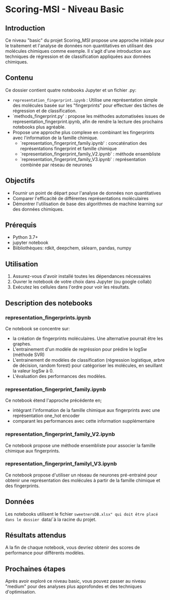 # Scoring-MSI - Niveau Basic

## Introduction
Ce niveau "basic" du projet Scoring_MSI propose une approche initiale pour le traitement et l'analyse de données non quantitatives en utilisant des molécules chimiques comme exemple.
Il s'agit d'une introduction aux techniques de régression et de classification appliquées aux données chimiques.


## Contenu
Ce dossier contient quatre notebooks Jupyter et un fichier .py:
- `representation_fingerprint.ipynb` : Utilise une représentation simple des molécules basée sur les "fingerprints" pour effectuer des tâches de régression et de classification.
- `methods_fingerprint.py' : propose les méthodes automatisées issues de representation_fingerprint.ipynb, afin de rendre la lecture des prochains notebooks plus agréable.
- Propose une approche plus complexe en combinant les fingerprints avec l'information de la famille chimique.
   - `representation_fingerprint_family.ipynb' : concaténation des représentations fingerprint et famille chimique
   - `representation_fingerprint_family_V2.ipynb' : méthode ensembliste 
   - `representation_fingerprint_family_V3.ipynb' : représentation combinée par réseau de neurones

## Objectifs
- Fournir un point de départ pour l'analyse de données non quantitatives
- Comparer l'efficacité de différentes représentations moléculaires
- Démontrer l'utilisation de base des algorithmes de machine learning sur des données chimiques.

## Prérequis
- Python 3.7+
- jupyter notebook
- Biibliothèques: rdkit, deepchem, sklearn, pandas, numpy

## Utilisation
1. Assurez-vous d'avoir installé toutes les dépendances nécessaires
2. Ouvrer le notebook de votre choix dans Jupyter (ou google collab)
3. Exécutez les cellules dans l'ordre pour voir les résultats.

## Description des notebooks
### representation_fingerprints.ipynb
Ce notebook se concentre sur: 
- la création de fingerprints moléculaires. Une alternative pourrait être les graphes.
- L'entrainement d'un modèle de regréssion pour prédire le logSw (méthode SVR)
- L'entrainement de modèles de classification (régression logistique, arbre de décision, random forest) pour catégoriser les molécules, en seuillant la valeur logSw à 0.
- L'évaluation des performances des modèles.

### representation_fingerprint_family.ipynb
Ce notebook étend l'approche précédente en;
- intégrant l'information de la famille chimique aux fingerprints avec une représentation one_hot encoder
- comparant les performances avec cette information supplémentaire

### representation_fingerprint_family_V2.ipynb
Ce notebook propose une méthode ensembliste pour associer la famille chimique aux fingerprints.

### representation_fingerprint_familyl_V3.ipynb
Ce notebook propose d'utiliser un réseau de neurones pré-entrainé pour obtenir une représentation des molécules à partir de la famille chimique et des fingerprints.


## Données
Les notebooks utilisent le fichier `sweetnersDB.xlsx" qui doit être placé dans le dossier `data/`à la racine du projet.

## Résultats attendus
A la fin de chaque notebook, vous devriez obtenir des scores de performance pour différents modèles.

## Prochaines étapes
Après avoir exploré ce niveau basic, vous pouvez passer au niveau "medium" pour des analyses plus approfondes et des techniques d'optimisation.

